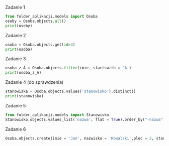 Zadanie 1
```python
from folder_aplikacji.models import Osoba
osoby = Osoba.objects.all()
print(osoby)
```

Zadanie 2
``` python
osoba = Osoba.objects.get(id=3)
print(osoba)
```

Zadanie 3 
``` python
osoba_z_A = Osoba.objects.filter(imie__startswith = 'A')
print(osoba_z_A)
```

Zadanie 4 (do sprawdzenia)
``` python
stanowiska = Osoba.objects.values('stanowisko').distinct()
print(stanowiska)
```

Zadanie 5
``` python
from folder_aplikacji.models import Stanowisko 
Stanowisko.objects.values_list('nazwa', flat = True).order_by("-nazwa")
```

Zadanie 6
``` python
Osoba.objects.create(imie = 'Jan', nazwisko = 'Kowalski',plec = 2, stanowisko = Stanowisko.objects.get(id = 1))
```